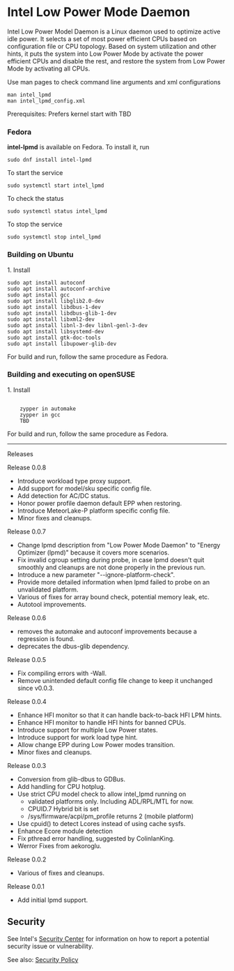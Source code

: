 # Intel Low Power Mode Daemon

Intel Low Power Model Daemon is a Linux daemon used to optimize active idle power.
It selects a set of most power efficient CPUs based on configuration file or CPU topology. Based on system utilization and other hints, it puts the system into Low Power Mode by activate the power efficient CPUs and disable the rest, and restore the system from Low Power Mode by activating all CPUs.

<p>Use man pages to check command line arguments and xml configurations</p>
<pre><code>man intel_lpmd
man intel_lpmd_config.xml</code></pre></p>

<p>Prerequisites: Prefers kernel start with TBD</p>

### Fedora

<strong>intel-lpmd</strong> is available on Fedora. To install it, run

<pre><code>sudo dnf install intel-lpmd</code></pre>

<p>To start the service</p>
<pre><code>sudo systemctl start intel_lpmd</code></pre>
<p>To check the status</p>
<pre><code>sudo systemctl status intel_lpmd</code></pre>
<p>To stop the service</p>
<pre><code>sudo systemctl stop intel_lpmd</code></pre>

### Building on Ubuntu
<p>1. Install</p>
<pre><code>sudo apt install autoconf
sudo apt install autoconf-archive
sudo apt install gcc
sudo apt install libglib2.0-dev
sudo apt install libdbus-1-dev
sudo apt install libdbus-glib-1-dev
sudo apt install libxml2-dev
sudo apt install libnl-3-dev libnl-genl-3-dev
sudo apt install libsystemd-dev
sudo apt install gtk-doc-tools
sudo apt install libupower-glib-dev
</code></pre></p>

<p>For build and run, follow the same procedure as Fedora.</p>

### Building and executing on openSUSE
<p>1. Install</p>
<pre><code>
    zypper in automake
    zypper in gcc
    TBD
</code></pre>

<p>For build and run, follow the same procedure as Fedora.</p>

<hr />

<p>Releases</p>

Release 0.0.8
- Introduce workload type proxy support.
- Add support for model/sku specific config file.
- Add detection for AC/DC status.
- Honor power profile daemon default EPP when restoring.
- Introduce MeteorLake-P platform specific config file.
- Minor fixes and cleanups.

Release 0.0.7
- Change lpmd description from "Low Power Mode Daemon" to "Energy
  Optimizer (lpmd)" because it covers more scenarios.
- Fix invalid cgroup setting during probe, in case lpmd doesn't quit
  smoothly and cleanups are not done properly in the previous run.
- Introduce a new parameter "--ignore-platform-check".
- Provide more detailed information when lpmd failed to probe on an
  unvalidated platform.
- Various of fixes for array bound check, potential memory leak, etc.
- Autotool improvements.

Release 0.0.6
- removes the automake and autoconf improvements because a regression is
  found.
- deprecates the dbus-glib dependency.

Release 0.0.5
- Fix compiling errors with -Wall.
- Remove unintended default config file change to keep it unchanged
  since v0.0.3.

Release 0.0.4
- Enhance HFI monitor so that it can handle back-to-back HFI LPM
  hints.
- Enhance HFI monitor to handle HFI hints for banned CPUs.
- Introduce support for multiple Low Power states.
- Introduce support for work load type hint.
- Allow change EPP during Low Power modes transition.
- Minor fixes and cleanups.

Release 0.0.3
- Conversion from glib-dbus to GDBus.
- Add handling for CPU hotplug.
- Use strict CPU model check to allow intel_lpmd running on
  - validated platforms only. Including ADL/RPL/MTL for now.
  - CPUID.7 Hybrid bit is set
  - /sys/firmware/acpi/pm_profile returns 2 (mobile platform)
- Use cpuid() to detect Lcores instead of using cache sysfs.
- Enhance Ecore module detection
- Fix pthread error handling, suggested by ColinIanKing.
- Werror Fixes from aekoroglu.

Release 0.0.2
- Various of fixes and cleanups.

Release 0.0.1
- Add initial lpmd support.

## Security

See Intel's [Security Center](https://www.intel.com/content/www/us/en/security-center/default.html)
for information on how to report a potential security issue or vulnerability.

See also: [Security Policy](SECURITY.md)
